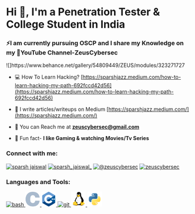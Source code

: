 <h1 align="left">Hi 👋, I'm a Penetration Tester & College Student in India</h1>
<h3 align="left">⚡I am currently pursuing OSCP and I share my Knowledge on my 🔴YouTube Channel-ZeusCybersec</h3>
![]https://www.behance.net/gallery/54809449/ZEUS/modules/323271727

- 💻 How To Learn Hacking? [https://sparshjazz.medium.com/how-to-learn-hacking-my-path-692fccd42d56](https://sparshjazz.medium.com/how-to-learn-hacking-my-path-692fccd42d56)

- 📝 I write articles/writeups on Medium [https://sparshjazz.medium.com/](https://sparshjazz.medium.com/)

- 📣 You can Reach me at **zeuscybersec@gmail.com**

- 💙 Fun fact- **I like Gaming & watching Movies/Tv Series**

<h3 align="left">Connect with me:</h3>
<p align="left">
<a href="https://linkedin.com/in/sparsh jaiswal" target="blank"><img align="center" src="https://raw.githubusercontent.com/rahuldkjain/github-profile-readme-generator/neutral-icons/src/images/icons/Social/linked-in-alt.svg" alt="sparsh jaiswal" height="30" width="40" /></a>
<a href="https://instagram.com/sparsh_jaiswal_" target="blank"><img align="center" src="https://raw.githubusercontent.com/rahuldkjain/github-profile-readme-generator/neutral-icons/src/images/icons/Social/instagram.svg" alt="sparsh_jaiswal_" height="30" width="40" /></a>
<a href="https://medium.com/@zeuscybersec" target="blank"><img align="center" src="https://raw.githubusercontent.com/rahuldkjain/github-profile-readme-generator/neutral-icons/src/images/icons/Social/medium.svg" alt="@zeuscybersec" height="30" width="40" /></a>
<a href="https://www.youtube.com/c/zeuscybersec" target="blank"><img align="center" src="https://raw.githubusercontent.com/rahuldkjain/github-profile-readme-generator/neutral-icons/src/images/icons/Social/youtube.svg" alt="zeuscybersec" height="30" width="40" /></a>
</p>

<h3 align="left">Languages and Tools:</h3>
<p align="left"> <a href="https://www.gnu.org/software/bash/" target="_blank"> <img src="https://www.vectorlogo.zone/logos/gnu_bash/gnu_bash-icon.svg" alt="bash" width="40" height="40"/> </a> <a href="https://www.cprogramming.com/" target="_blank"> <img src="https://raw.githubusercontent.com/devicons/devicon/master/icons/c/c-original.svg" alt="c" width="40" height="40"/> </a> <a href="https://www.w3schools.com/cpp/" target="_blank"> <img src="https://raw.githubusercontent.com/devicons/devicon/master/icons/cplusplus/cplusplus-original.svg" alt="cplusplus" width="40" height="40"/> </a> <a href="https://git-scm.com/" target="_blank"> <img src="https://www.vectorlogo.zone/logos/git-scm/git-scm-icon.svg" alt="git" width="40" height="40"/> </a> <a href="https://www.linux.org/" target="_blank"> <img src="https://raw.githubusercontent.com/devicons/devicon/master/icons/linux/linux-original.svg" alt="linux" width="40" height="40"/> </a> <a href="https://www.python.org" target="_blank"> <img src="https://raw.githubusercontent.com/devicons/devicon/master/icons/python/python-original.svg" alt="python" width="40" height="40"/> </a> </p>
